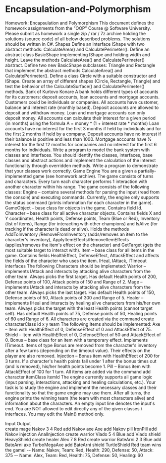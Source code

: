 Encapsulation-and-Polymorphism
==============================
Homework: Encapsulation and Polymorphism
This document defines the homework assignments from the "OOP" Course @ Software University. Please submit as homework a single zip / rar / 7z archive holding the solutions (source code) of all below described problems. The solutions should be written in C#.
Shapes
Define an interface IShape with two abstract methods: CalculateArea() and CalculatePerimeter().
Define an abstract class BasicShape implementing IShape and holding width and height. Leave the methods CalculateArea() and CalculatePerimeter() abstract.
Define two new BasicShape subclasses: Triangle and Rectangle that implement the abstract methods CalculateArea() and CalculatePerimeter().
Define a class Circle with a suitable constructor and IShape.
Create an array of different shapes (Circle, Rectangle, Triangle) and test the behavior of the CalculateSurface() and CalculatePerimeter() methods.
Bank of Kurtovo Konare
A bank holds different types of accounts for its customers: deposit accounts, loan accounts and mortgage accounts. 
Customers could be individuals or companies.
All accounts have customer, balance and interest rate (monthly based). 
Deposit accounts are allowed to deposit and withdraw money. Loan and mortgage accounts can only deposit money.
All accounts can calculate their interest for a given period (in months) using the formula
A = money * (1 + interest rate * months) 
Loan accounts have no interest for the first 3 months if held by individuals and for the first 2 months if held by a company.
Deposit accounts have no interest if their balance is positive and less than 1000.
Mortgage accounts have ½ interest for the first 12 months for companies and no interest for the first 6 months for individuals.
Write a program to model the bank system with classes and interfaces. You should identify the classes, interfaces, base classes and abstract actions and implement the calculation of the interest functionality through overridden methods. Write a program to demonstrate that your classes work correctly.
Game Engine
You are a given a partially-implemented game (see homework archive). The game consists of turns and characters. Every turn each character performs 1 interaction with another character within his range. The game consists of the following classes:
Engine – contains several methods for parsing the input (read from the console) and executing commands. Currently, the engine only supports the status command (prints information for each character in the game).
GameObject – base class for objects in the game. Contains field Id.
Character – base class for all active character objects. Contains fields X and Y coordinates, Health points, Defense points, Team (Blue or Red), Inventory (list of items), Range (for interacting with other champions) and IsAlive (for tracking if the character is dead or alive). Holds the methods AddToInventory /RemoveFromInventory (adds/removes an item to the character's inventory), ApplyItemEffects/RemoveItemEffects (applies/removes the item's effect on the character) and GetTarget (gets the most suitable target to interact with).
Item – base class for all items in the game. Contains fields HealthEffect, DefenseEffect, AttackEffect and affects the fields of the character who uses the item.
IHeal, IAttack, ITimeout interfaces
The following Characters should be implemeted:
Warrior – implements IAttack and interacts by attacking alive characters from the other team. Always picks the first target. Has default Health points of 200, Defense points of 100, Attack points of 150 and Range of 2.
Mage – implements IAttack and interacts by attacking alive characters from the other team. Always picks the last target. Has default Health points of 150, Defense points of 50, Attack points of 300 and Range of 5.
Healer – implements IHeal and interacts by healing alive characters from his/her own team. Always picks the target with the least Health points (cannot target self). Has default Health points of 75, Defense points of 50, Healing points of 60 and Range of 6.
All characters are created via the command create characterClass id x y team
The following Items should be implemented:
Axe – Item with HealthEffect of 0, DefenseEffect of 0 and AttackEffect of 75.
Shield – Item with HealthEffect of 0, DefenseEffect of 50 and AttackEffect of 0.
Bonus – base class for an item with a temporary effect. Implements  ITimeout. Items of type Bonus are removed from the character's inventory after a few turns (depending on the timeout value). Their effects on the player are also removed.
Injection – Bonus item with HealthEffect of 200 for 3 turns. If a character's health points fall under 1 after the bonus times out (and is removed), his/her health points become 1.
Pill – Bonus item with AttackEffect of 100 for 1 turn.
All items are added via the command add character itemClass itemId
The engine currently supports all game logic (input parsing, interactions, attacking and healing calculations, etc.). Your task is to study the engine and implement the necessary classes and their functionality so that the game engine may use them. After all turns, the engine prints the winning team (the team with most characters alive) and information about the characters.
An empty input line denotes the input's end.
You are NOT allowed to edit directly any of the given classes / interfaces. You may edit the Main() method only.
 
Input	Output	   
create mage Nakov 3 4 Red
add Nakov axe Axe 
add Nakov pill IronPill
add Nakov injection AnalInjection
create warrior Vlado 5 4 Blue
add Vlado shield HeavyShield
create healer Alex 7 8 Red
create warrior BateArni 2 3 Blue
add BateArni axe TurboMegaAxe
add BateArni shield TurtleShield	Red team wins the game!
-- Name: Nakov, Team: Red, Health: 290, Defense: 50, Attack: 375
-- Name: Alex, Team: Red, Health: 75, Defense: 50, Healing: 60	 
